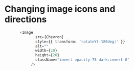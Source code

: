 # Changing image icons and directions

```typescript
       <Image
              src={Chevron}
              style={{ transform: 'rotateY(-180deg)' }}
              alt=""
              width={20}
              height={20}
              className="invert opacity-75 dark:invert-0"
            />
```